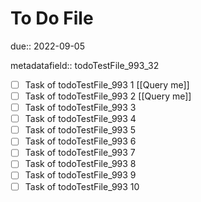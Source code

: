 # To Do File

due:: 2022-09-05

metadatafield:: todoTestFile_993_32

- [ ] Task of todoTestFile_993 1 [[Query me]]
- [ ] Task of todoTestFile_993 2 [[Query me]]
- [ ] Task of todoTestFile_993 3
- [ ] Task of todoTestFile_993 4
- [ ] Task of todoTestFile_993 5
- [ ] Task of todoTestFile_993 6
- [ ] Task of todoTestFile_993 7
- [ ] Task of todoTestFile_993 8
- [ ] Task of todoTestFile_993 9
- [ ] Task of todoTestFile_993 10